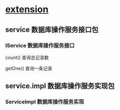 # [extension](https://www.javadoc.io/doc/com.baomidou/mybatis-plus-extension/latest/index.html)

## service 数据库操作服务接口包

### IService 数据库操作服务接口

count() 查询总记录数

getOne() 查询一条记录

## service.impl 数据库操作服务实现包

### ServiceImpl 数据库操作服务实现
